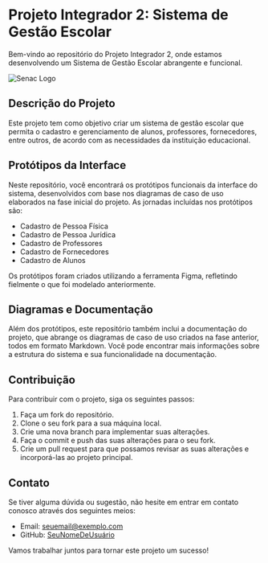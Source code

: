 # Projeto Integrador 2: Sistema de Gestão Escolar

Bem-vindo ao repositório do Projeto Integrador 2, onde estamos desenvolvendo um Sistema de Gestão Escolar abrangente e funcional.

![Senac Logo](https://www.sp.senac.br/imagens/senac.svg)

## Descrição do Projeto

Este projeto tem como objetivo criar um sistema de gestão escolar que permita o cadastro e gerenciamento de alunos, professores, fornecedores, entre outros, de acordo com as necessidades da instituição educacional.

## Protótipos da Interface

Neste repositório, você encontrará os protótipos funcionais da interface do sistema, desenvolvidos com base nos diagramas de caso de uso elaborados na fase inicial do projeto. As jornadas incluídas nos protótipos são:

- Cadastro de Pessoa Física
- Cadastro de Pessoa Jurídica
- Cadastro de Professores
- Cadastro de Fornecedores
- Cadastro de Alunos

Os protótipos foram criados utilizando a ferramenta Figma, refletindo fielmente o que foi modelado anteriormente.

## Diagramas e Documentação

Além dos protótipos, este repositório também inclui a documentação do projeto, que abrange os diagramas de caso de uso criados na fase anterior, todos em formato Markdown. Você pode encontrar mais informações sobre a estrutura do sistema e sua funcionalidade na documentação.

## Contribuição

Para contribuir com o projeto, siga os seguintes passos:

1. Faça um fork do repositório.
2. Clone o seu fork para a sua máquina local.
3. Crie uma nova branch para implementar suas alterações.
4. Faça o commit e push das suas alterações para o seu fork.
5. Crie um pull request para que possamos revisar as suas alterações e incorporá-las ao projeto principal.

## Contato

Se tiver alguma dúvida ou sugestão, não hesite em entrar em contato conosco através dos seguintes meios:

- Email: [seuemail@exemplo.com](mailto:seuemail@exemplo.com)
- GitHub: [SeuNomeDeUsuário](https://github.com/SeuNomeDeUsuário)

Vamos trabalhar juntos para tornar este projeto um sucesso!

